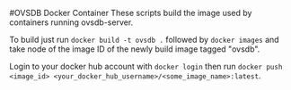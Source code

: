 #OVSDB Docker Container
These scripts build the image used by containers running ovsdb-server.

To build just run `docker build -t ovsdb .` followed by `docker images`
and take node of the image ID of the newly build image tagged "ovsdb".

Login to your docker hub account with `docker login` then run `docker push
<image_id> <your_docker_hub_username>/<some_image_name>:latest`.
